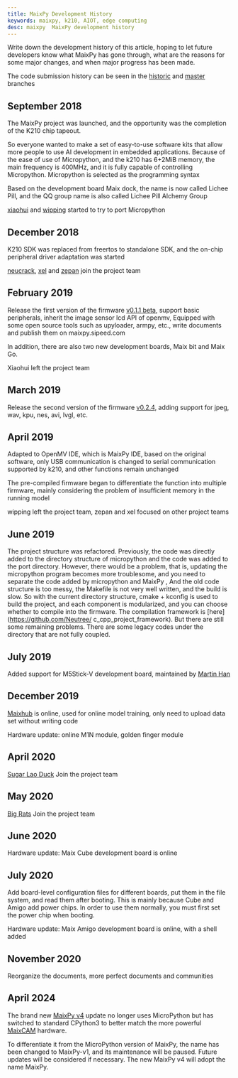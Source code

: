 ```yaml
---
title: MaixPy Development History
keywords: maixpy, k210, AIOT, edge computing
desc: maixpy  MaixPy development history
---
```



Write down the development history of this article, hoping to let future developers know what MaixPy has gone through, what are the reasons for some major changes, and when major progress has been made.


The code submission history can be seen in the [historic](https://github.com/sipeed/MaixPy-v1commits/historic) and [master](https://github.com/sipeed/MaixPy-v1commits/master) branches


## September 2018

The MaixPy project was launched, and the opportunity was the completion of the K210 chip tapeout.

So everyone wanted to make a set of easy-to-use software kits that allow more people to use AI development in embedded applications. Because of the ease of use of Micropython, and the k210 has 6+2MiB memory, the main frequency is 400MHz, and it is fully capable of controlling Micropython. Micropython is selected as the programming syntax

Based on the development board Maix dock, the name is now called Lichee Pill, and the QQ group name is also called Lichee Pill Alchemy Group

[xiaohui](https://github.com/xiaoxiaohuixxh) and [wipping](https://github.com/wipping) started to try to port Micropython

## December 2018

K210 SDK was replaced from freertos to standalone SDK, and the on-chip peripheral driver adaptation was started

[neucrack](https://github.com/neutree), [xel](https://github.com/xelll) and [zepan](https://github.com/Zepan) join the project team


## February 2019

Release the first version of the firmware [v0.1.1 beta](https://github.com/sipeed/MaixPy-v1releases/tag/v0.1.1), support basic peripherals, inherit the image sensor lcd API of openmv, Equipped with some open source tools such as upyloader, armpy, etc., write documents and publish them on maixpy.sipeed.com

In addition, there are also two new development boards, Maix bit and Maix Go.

Xiaohui left the project team

## March 2019

Release the second version of the firmware [v0.2.4](https://github.com/sipeed/MaixPy-v1releases/tag/v0.2.4), adding support for jpeg, wav, kpu, nes, avi, lvgl, etc.


## April 2019

Adapted to OpenMV IDE, which is MaixPy IDE, based on the original software, only USB communication is changed to serial communication supported by k210, and other functions remain unchanged

The pre-compiled firmware began to differentiate the function into multiple firmware, mainly considering the problem of insufficient memory in the running model

wipping left the project team, zepan and xel focused on other project teams


## June 2019


The project structure was refactored. Previously, the code was directly added to the directory structure of micropython and the code was added to the port directory. However, there would be a problem, that is, updating the micropython program becomes more troublesome, and you need to separate the code added by micropython and MaixPy , And the old code structure is too messy, the Makefile is not very well written, and the build is slow.
So with the current directory structure, cmake + kconfig is used to build the project, and each component is modularized, and you can choose whether to compile into the firmware. The compilation framework is [here](https://github.com/Neutree/ c_cpp_project_framework). But there are still some remaining problems. There are some legacy codes under the directory that are not fully coupled.


## July 2019

Added support for M5Stick-V development board, maintained by [Martin Han](https://github.com/MarsTechHAN)


## December 2019

[Maixhub](https://www.maixhub.com) is online, used for online model training, only need to upload data set without writing code

Hardware update: online M1N module, golden finger module

## April 2020

[Sugar Lao Duck](https://github.com/QinYUN575) Join the project team


## May 2020

[Big Rats](https://github.com/junhuanchen) Join the project team

## June 2020

Hardware update: Maix Cube development board is online

## July 2020

Add board-level configuration files for different boards, put them in the file system, and read them after booting. This is mainly because Cube and Amigo add power chips. In order to use them normally, you must first set the power chip when booting.

Hardware update: Maix Amigo development board is online, with a shell added

## November 2020

Reorganize the documents, more perfect documents and communities

## April 2024

The brand new [MaixPy v4](https://wiki.sipeed.com/maixpy/) update no longer uses MicroPython but has switched to standard CPython3 to better match the more powerful [MaixCAM](https://wiki.sipeed.com/maixcam) hardware.

To differentiate it from the MicroPython version of MaixPy, the name has been changed to MaixPy-v1, and its maintenance will be paused. Future updates will be considered if necessary. The new MaixPy v4 will adopt the name MaixPy.
